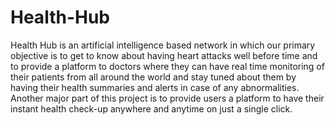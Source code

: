 # Health-Hub
Health Hub is an artificial intelligence based network in which our primary objective is to get to know about having heart attacks well before time and to provide a platform to doctors where they can have real time monitoring of their patients from all around the world and stay tuned about them by having their health summaries and alerts in case of any abnormalities. Another major part of this project is to provide users a platform to have their instant health check-up anywhere and anytime on just a single click.
